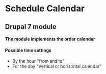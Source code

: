 # Schedule Calendar

## Drupal 7 module

#### The module implements the order calendar
#### Possible time settings
- By the hour "from and to"
- For the day "Vertical or horizontal calendar"


